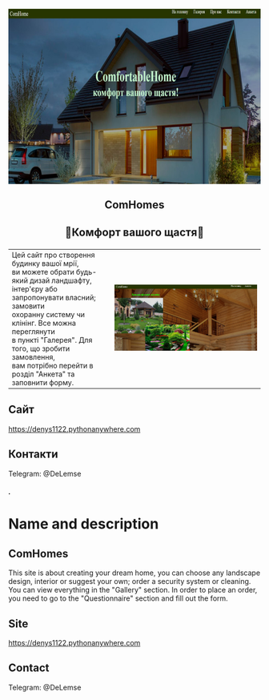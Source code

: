 <p align="center">
  <img width="700px" height='350px' src="./img_git/comhome.jpg" align="center" alt="ComHomes" />
  <h2 align="center">ComHomes</h2>
</p>
<h2><p align="center">🌸Комфорт вашого щастя🌼</p></h2>
<table>
  <td>
    Цей сайт про створення будинку вашої мрії, <br>
    ви можете обрати будь-який дизай ландшафту, <br>
    інтер'єру або запропонувати власний; замовити <br>
    охоранну систему чи клінінг. Все можна переглянути<br>
    в пункті "Галерея". Для того, що зробити замовлення, <br>
    вам потрібно перейти в розділ "Анкета" та заповнити форму.
  </td>
  <td>
    <img width="100%" height='100%' src="./img_git/galery.jpg"
  </td>
</table>


## Сайт
https://denys1122.pythonanywhere.com

## Контакти
Telegram: @DeLemse
##### .
# Name and description
## ComHomes
This site is about creating your dream home, you can choose any landscape design, interior or suggest your own;  order a security system or cleaning.  You can view everything in the "Gallery" section.  In order to place an order, you need to go to the "Questionnaire" section and fill out the form.

## Site
https://denys1122.pythonanywhere.com

## Contact
Telegram: @DeLemse
